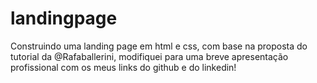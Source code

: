 # landingpage
Construindo uma landing page em html e css, com base na proposta do tutorial da @Rafaballerini, modifiquei para uma breve apresentação profissional com os meus links do github e do linkedin!
